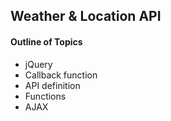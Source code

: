 ## Weather & Location API

#### Outline of Topics
+ jQuery
+ Callback function
+ API definition
+ Functions
+ AJAX
